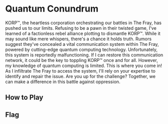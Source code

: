 # Quantum Conundrum

KORP™, the heartless corporation orchestrating our battles in The Fray, has
pushed us to our limits. Refusing to be a pawn in their twisted game, I've
learned of a factionless rebel alliance plotting to dismantle KORP™. While it
may sound like mere whispers, there's a chance it holds truth. Rumors suggest
they've concealed a vital communication system within The Fray, powered by
cutting-edge quantum computing technology. Unfortunately, this system is
reportedly malfunctioning. If I can restore this communication network, it
could be the key to toppling KORP™ once and for all. However, my knowledge of
quantum computing is limited. This is where you come in! As I infiltrate The
Fray to access the system, I'll rely on your expertise to identify and repair
the issue. Are you up for the challenge? Together, we can make a difference in
this battle against oppression.

## How to Play


## Flag
